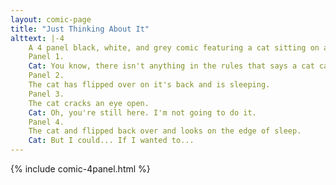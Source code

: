 ```yaml
---
layout: comic-page
title: "Just Thinking About It"
alttext: |-4 
	A 4 panel black, white, and grey comic featuring a cat sitting on a couch.
	Panel 1.
	Cat: You know, there isn't anything in the rules that says a cat can't play basketball.
	Panel 2.
	The cat has flipped over on it's back and is sleeping.
	Panel 3.
	The cat cracks an eye open.
	Cat: Oh, you're still here. I'm not going to do it.
	Panel 4.
	The cat and flipped back over and looks on the edge of sleep.
	Cat: But I could... If I wanted to...
---
```

{% include comic-4panel.html %}
